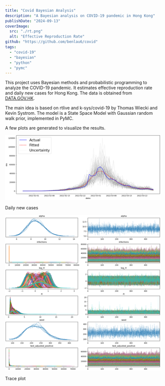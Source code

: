 ```yaml
---
title: "Covid Bayesian Analysis"
description: "A Bayesian analysis on COVID-19 pandemic in Hong Kong"
publishDate: "2024-09-13"
coverImage:
  src: "./rt.png"
  alt: "Effective Reproduction Rate"
github: "https://github.com/benlau6/covid"
tags:
  - "covid-19"
  - "bayesian"
  - "python"
  - "pymc"
---
```


This project uses Bayesian methods and probabilistic programming to analyze the COVID-19 pandemic. It estimates effective reproduction rate and daily new cases for Hong Kong. The data is obtained from [DATA.GOV.HK](https://data.gov.hk/en-data/dataset/hk-dh-chpsebcddr-novel-infectious-agent).

The main idea is based on rtlive and k-sys/covid-19 by Thomas Wiecki and Kevin Systrom. The model is a State Space Model with Gaussian random walk prior, implemented in PyMC.

A few plots are generated to visualize the results.

![Daily New Cases](./ts_new_cases.png)
<p class="text-center">Daily new cases</p>

![trace plot](./trace.png)
<p class="text-center">Trace plot</p>
